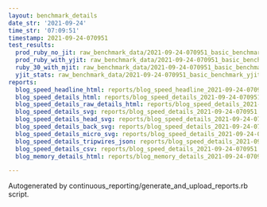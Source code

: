 ```yaml
---
layout: benchmark_details
date_str: '2021-09-24'
time_str: '07:09:51'
timestamp: 2021-09-24-070951
test_results:
  prod_ruby_no_jit: raw_benchmark_data/2021-09-24-070951_basic_benchmark_prod_ruby_no_jit.json
  prod_ruby_with_yjit: raw_benchmark_data/2021-09-24-070951_basic_benchmark_prod_ruby_with_yjit.json
  ruby_30_with_mjit: raw_benchmark_data/2021-09-24-070951_basic_benchmark_ruby_30_with_mjit.json
  yjit_stats: raw_benchmark_data/2021-09-24-070951_basic_benchmark_yjit_stats.json
reports:
  blog_speed_headline_html: reports/blog_speed_headline_2021-09-24-070951.html
  blog_speed_details_html: reports/blog_speed_details_2021-09-24-070951.html
  blog_speed_details_raw_details_html: reports/blog_speed_details_2021-09-24-070951.raw_details.html
  blog_speed_details_svg: reports/blog_speed_details_2021-09-24-070951.svg
  blog_speed_details_head_svg: reports/blog_speed_details_2021-09-24-070951.head.svg
  blog_speed_details_back_svg: reports/blog_speed_details_2021-09-24-070951.back.svg
  blog_speed_details_micro_svg: reports/blog_speed_details_2021-09-24-070951.micro.svg
  blog_speed_details_tripwires_json: reports/blog_speed_details_2021-09-24-070951.tripwires.json
  blog_speed_details_csv: reports/blog_speed_details_2021-09-24-070951.csv
  blog_memory_details_html: reports/blog_memory_details_2021-09-24-070951.html

---
```

Autogenerated by continuous_reporting/generate_and_upload_reports.rb script.
